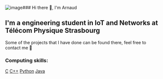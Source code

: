 ![image](https://github.com/Louciaul/Louciaul/assets/106164198/ca74dbed-21ff-40dc-b0e4-507276dad9da)###  Hi there 👋, I'm Arnaud

## I'm a engineering student in IoT and Networks at Télécom Physique Strasbourg

Some of the projects that I have done can be found there, feel free to contact me 🙂

### Computing skills:

[C](https://upload.wikimedia.org/wikipedia/commons/1/19/C_Logo.png) [C++](https://upload.wikimedia.org/wikipedia/commons/thumb/1/18/ISO_C%2B%2B_Logo.svg/1822px-ISO_C%2B%2B_Logo.svg.png) [Python](https://upload.wikimedia.org/wikipedia/commons/thumb/c/c3/Python-logo-notext.svg/1869px-Python-logo-notext.svg.png) [Java](https://seeklogo.com/images/J/java-logo-7F8B35BAB3-seeklogo.com.png)

<!--
**Louciaul/Louciaul** is a ✨ _special_ ✨ repository because its `README.md` (this file) appears on your GitHub profile.

Here are some ideas to get you started:

- 🔭 I’m currently working on ...
- 🌱 I’m currently learning ...
- 👯 I’m looking to collaborate on ...
- 🤔 I’m looking for help with ...
- 💬 Ask me about ...
- 📫 How to reach me: ...
- 😄 Pronouns: ...
- ⚡ Fun fact: ...
-->
